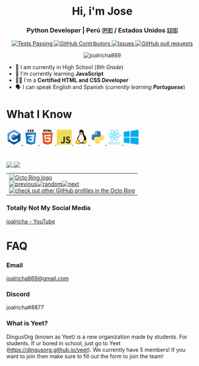 <h1 align="center">Hi, i'm Jose</h1>
<h3 align="center">Python Developer | Perú 🇵🇪 / Estados Unidos 🇺🇸</h3>

  <p align="center">
    <a href="https://github.com/joalricha869/PyPrompt/actions">
      <img alt="Tests Passing" src="https://github.com/anuraghazra/github-readme-stats/workflows/Test/badge.svg" />
    </a>
    <a href="https://github.com/joalricha869/PyPrompt/graphs/contributors">
      <img alt="GitHub Contributors" src="https://img.shields.io/github/contributors/joalricha869/PyPrompt" />
    </a>
    <a href="https://github.com/joalricha869/PyPrompt/issues">
      <img alt="Issues" src="https://img.shields.io/github/issues/joalricha869/PyPrompt?color=0088ff" />
    </a>
    <a href="https://github.com/joalricha869/PyPrompt/pulls">
      <img alt="GitHub pull requests" src="https://img.shields.io/github/issues-pr/joalricha869/PyPrompt?color=0088ff" />
    </a>
  </p>

<p align="center"><img src="https://user-images.githubusercontent.com/83835381/213813568-9bb2a188-28be-4161-b24d-4904e5dbca48.png" alt="joalricha869" width="300" height="200" /></p>

- 🏫 I am currently in High School (_9th Grade_)
- 🌱 I'm currently learning **JavaScript**
- 👩‍💻 I'm a **Certified HTML and CSS Developer**
- 🗣 I can speak English and Spanish (_currently learning **Portuguese**_)

# What I Know
<h3 align="left"> </h3>
<a href="https://www.cprogramming.com/" target="_blank" rel="noreferrer"> 
<img src="https://raw.githubusercontent.com/devicons/devicon/master/icons/c/c-original.svg" alt="c" width="40" height="40"/> </a> 
<a href="https://www.w3schools.com/css/" target="_blank" rel="noreferrer"> 
<img src="https://raw.githubusercontent.com/devicons/devicon/master/icons/css3/css3-original-wordmark.svg" alt="css3" width="40" height="40"/> </a>
<a href="https://www.w3.org/html/" target="_blank" rel="noreferrer">
<img src="https://raw.githubusercontent.com/devicons/devicon/master/icons/html5/html5-original-wordmark.svg" alt="html5" width="40" height="40"/> </a>
<a href="https://developer.mozilla.org/en-US/docs/Web/JavaScript" target="_blank" rel="noreferrer"> 
<img src="https://raw.githubusercontent.com/devicons/devicon/master/icons/javascript/javascript-original.svg" alt="javascript" width="40" height="40"/> </a> 
<a href="https://www.linux.org/" target="_blank" rel="noreferrer">
<img src="https://raw.githubusercontent.com/devicons/devicon/master/icons/linux/linux-original.svg" alt="linux" width="40" height="40"/> </a>
<a href="https://www.python.org" target="_blank" rel="noreferrer">
<img src="https://raw.githubusercontent.com/devicons/devicon/master/icons/python/python-original.svg" alt="python" width="40" height="40"/> </a> <a href="https://reactjs.org/" target="_blank" rel="noreferrer"> 
<img src="https://raw.githubusercontent.com/devicons/devicon/master/icons/react/react-original-wordmark.svg" alt="react" width="40" height="40"/> </a>
<a href="https://www.windows.com" target="_blank" rel="noreferrer">
<img src="https://raw.githubusercontent.com/devicons/devicon/1119b9f84c0290e0f0b38982099a2bd027a48bf1/icons/windows8/windows8-original.svg" alt="windows" width="40" height="40"/> </a>

# 

<p>
  <a href="https://github.com/joalricha869/github-readme-stats">
    <img align="center" src="https://bellomia-readme-stats.vercel.app/api?username=joalricha869&show_icons=true&theme=merko" />
  </a>
  <a href="https://github.com/joalricha869/github-readme-stats">
    <img align="center" src="https://bellomia-readme-stats.vercel.app/api/top-langs/?username=joalricha869&layout=compact&show_icons=true&theme=merko" />
  </a>
  <table><tbody><tr><td><a href="https://octo-ring.com/"><img src="https://octo-ring.com/static/img/widget/top.png" width="99%" alt="Octo Ring logo" align="top"></a><br><a href="https://octo-ring.com/p/joalricha869/prev"><img src="https://octo-ring.com/static/img/widget/prev.png" width="33%" alt="previous" align="top" title="previous profile"></a><a href="https://octo-ring.com/p/joalricha869/random"><img src="https://octo-ring.com/static/img/widget/random.png" width="33%" alt="random" align="top" title="random profile"></a><a href="https://octo-ring.com/p/joalricha869/next"><img src="https://octo-ring.com/static/img/widget/next.png" width="33%" alt="next" align="top" title="next profile"></a><br><a href="https://octo-ring.com/"><img src="https://octo-ring.com/static/img/widget/bottom.png" width="99%" alt="check out other GitHub profiles in the Octo Ring" align="top"></a></td></tr></tbody></table>
</p>


### Totally Not My Social Media

[joalricha - YouTube](https://www.youtube.com/channel/UCCAJQLCgq0HAeCYGrwVG1qQ)

# FAQ

### Email
joalricha869@gmail.com

### Discord
joalricha#8877

### What is Yeet?

DingusOrg (known as Yeet) is a new organization made by students. For students. If ur bored in school, just go to Yeet (https://dingusorg.github.io/yeet). We currently have 5 members! If you want to join then make sure to fill out the form to join the team!


